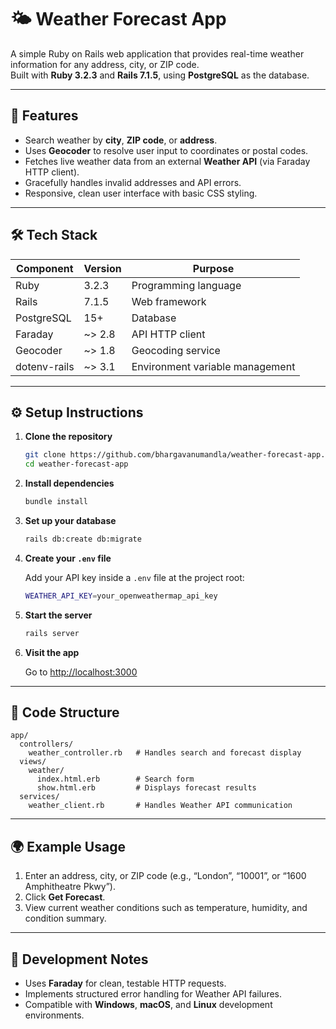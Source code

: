 # 🌤 Weather Forecast App

A simple Ruby on Rails web application that provides real-time weather information for any address, city, or ZIP code.  
Built with **Ruby 3.2.3** and **Rails 7.1.5**, using **PostgreSQL** as the database.

---

## 🚀 Features

- Search weather by **city**, **ZIP code**, or **address**.
- Uses **Geocoder** to resolve user input to coordinates or postal codes.
- Fetches live weather data from an external **Weather API** (via Faraday HTTP client).
- Gracefully handles invalid addresses and API errors.
- Responsive, clean user interface with basic CSS styling.

---

## 🛠 Tech Stack

| Component        | Version  | Purpose |
|------------------|-----------|----------|
| Ruby             | 3.2.3     | Programming language |
| Rails            | 7.1.5     | Web framework |
| PostgreSQL       | 15+       | Database |
| Faraday          | ~> 2.8    | API HTTP client |
| Geocoder         | ~> 1.8    | Geocoding service |
| dotenv-rails     | ~> 3.1    | Environment variable management |

---

## ⚙️ Setup Instructions

1. **Clone the repository**

   ```bash
   git clone https://github.com/bhargavanumandla/weather-forecast-app.git
   cd weather-forecast-app
   ```

2. **Install dependencies**

   ```bash
   bundle install
   ```

3. **Set up your database**

   ```bash
   rails db:create db:migrate
   ```

4. **Create your `.env` file**

   Add your API key inside a `.env` file at the project root:

   ```bash
   WEATHER_API_KEY=your_openweathermap_api_key
   ```

5. **Start the server**

   ```bash
   rails server
   ```

6. **Visit the app**

   Go to [http://localhost:3000](http://localhost:3000)

---

## 🧠 Code Structure

```
app/
  controllers/
    weather_controller.rb   # Handles search and forecast display
  views/
    weather/
      index.html.erb        # Search form
      show.html.erb         # Displays forecast results
  services/
    weather_client.rb       # Handles Weather API communication
```

---

## 🌍 Example Usage

1. Enter an address, city, or ZIP code (e.g., “London”, “10001”, or “1600 Amphitheatre Pkwy”).
2. Click **Get Forecast**.
3. View current weather conditions such as temperature, humidity, and condition summary.

---

## 🧪 Development Notes

- Uses **Faraday** for clean, testable HTTP requests.
- Implements structured error handling for Weather API failures.
- Compatible with **Windows**, **macOS**, and **Linux** development environments.

